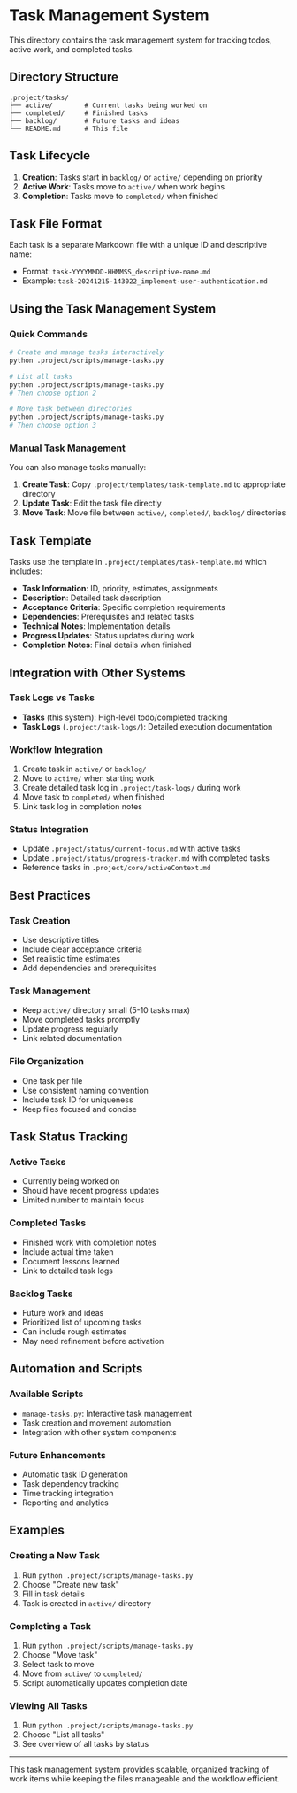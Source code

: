 # Task Management System

This directory contains the task management system for tracking todos, active work, and completed tasks.

## Directory Structure

```
.project/tasks/
├── active/        # Current tasks being worked on
├── completed/     # Finished tasks
├── backlog/       # Future tasks and ideas
└── README.md      # This file
```

## Task Lifecycle

1. **Creation**: Tasks start in `backlog/` or `active/` depending on priority
2. **Active Work**: Tasks move to `active/` when work begins
3. **Completion**: Tasks move to `completed/` when finished

## Task File Format

Each task is a separate Markdown file with a unique ID and descriptive name:
- Format: `task-YYYYMMDD-HHMMSS_descriptive-name.md`
- Example: `task-20241215-143022_implement-user-authentication.md`

## Using the Task Management System

### Quick Commands

```bash
# Create and manage tasks interactively
python .project/scripts/manage-tasks.py

# List all tasks
python .project/scripts/manage-tasks.py
# Then choose option 2

# Move task between directories
python .project/scripts/manage-tasks.py
# Then choose option 3
```

### Manual Task Management

You can also manage tasks manually:

1. **Create Task**: Copy `.project/templates/task-template.md` to appropriate directory
2. **Update Task**: Edit the task file directly
3. **Move Task**: Move file between `active/`, `completed/`, `backlog/` directories

## Task Template

Tasks use the template in `.project/templates/task-template.md` which includes:

- **Task Information**: ID, priority, estimates, assignments
- **Description**: Detailed task description
- **Acceptance Criteria**: Specific completion requirements
- **Dependencies**: Prerequisites and related tasks
- **Technical Notes**: Implementation details
- **Progress Updates**: Status updates during work
- **Completion Notes**: Final details when finished

## Integration with Other Systems

### Task Logs vs Tasks
- **Tasks** (this system): High-level todo/completed tracking
- **Task Logs** (`.project/task-logs/`): Detailed execution documentation

### Workflow Integration
1. Create task in `active/` or `backlog/`
2. Move to `active/` when starting work
3. Create detailed task log in `.project/task-logs/` during work
4. Move task to `completed/` when finished
5. Link task log in completion notes

### Status Integration
- Update `.project/status/current-focus.md` with active tasks
- Update `.project/status/progress-tracker.md` with completed tasks
- Reference tasks in `.project/core/activeContext.md`

## Best Practices

### Task Creation
- Use descriptive titles
- Include clear acceptance criteria
- Set realistic time estimates
- Add dependencies and prerequisites

### Task Management
- Keep `active/` directory small (5-10 tasks max)
- Move completed tasks promptly
- Update progress regularly
- Link related documentation

### File Organization
- One task per file
- Use consistent naming convention
- Include task ID for uniqueness
- Keep files focused and concise

## Task Status Tracking

### Active Tasks
- Currently being worked on
- Should have recent progress updates
- Limited number to maintain focus

### Completed Tasks
- Finished work with completion notes
- Include actual time taken
- Document lessons learned
- Link to detailed task logs

### Backlog Tasks
- Future work and ideas
- Prioritized list of upcoming tasks
- Can include rough estimates
- May need refinement before activation

## Automation and Scripts

### Available Scripts
- `manage-tasks.py`: Interactive task management
- Task creation and movement automation
- Integration with other system components

### Future Enhancements
- Automatic task ID generation
- Task dependency tracking
- Time tracking integration
- Reporting and analytics

## Examples

### Creating a New Task
1. Run `python .project/scripts/manage-tasks.py`
2. Choose "Create new task"
3. Fill in task details
4. Task is created in `active/` directory

### Completing a Task
1. Run `python .project/scripts/manage-tasks.py`
2. Choose "Move task"
3. Select task to move
4. Move from `active/` to `completed/`
5. Script automatically updates completion date

### Viewing All Tasks
1. Run `python .project/scripts/manage-tasks.py`
2. Choose "List all tasks"
3. See overview of all tasks by status

---

This task management system provides scalable, organized tracking of work items while keeping the files manageable and the workflow efficient.
